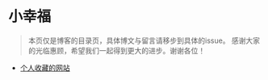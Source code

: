 # 小幸福

> 本页仅是博客的目录页，具体博文与留言请移步到具体的issue。
> 感谢大家的光临惠顾，希望我们一起得到更大的进步。谢谢各位！

- [个人收藏的网站](https://github.com/xiaox/blog/issues/1)